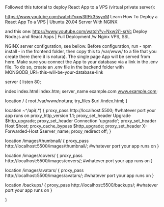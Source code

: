 Followed this tutorial to deploy React App to a VPS (virtual private server): 

https://www.youtube.com/watch?v=w3RFk35synM
Learn How To Deploy a React App To a VPS | Ubuntu 20.04 Server With NGINX

and this one:
https://www.youtube.com/watch?v=Nxw2j1-srVc
Deploy Node.js and React Apps | Full Deployment /w Nginx VPS, SSL

NGINX server configuration, see bellow. Before configuration, run - npm install - in the frontend folder, then copy this to /var/www/ to a file that you create there (here it is notura). The single page App will be served from here.  Make sure you connect the App to your database via a link in the .env file. To do so, create an .env file in the backend folder with MONGODB_URI=this-will-be-your-database-link

server {
  listen 80;

  index index.html index.htm;
  server_name example.com www.example.com;

  location / {
        root /var/www/notura;
        try_files $uri /index.html;
  }

 location ~^/api(.*) {
        proxy_pass http://localhost:5500; #whatever port your app runs on
        proxy_http_version 1.1;
        proxy_set_header Upgrade $http_upgrade;
        proxy_set_header Connection 'upgrade';
        proxy_set_header Host $host;
        proxy_cache_bypass $http_upgrade;
        proxy_set_header X-Forwarded-Host $server_name;
        proxy_redirect off;
  }

  location /images/thumbnail/ {
        proxy_pass http://localhost:5500/images/thumbnail/;  #whatever port your app runs on
  }

 location /images/covers/ {
        proxy_pass http://localhost:5500/images/covers/;  #whatever port your app runs on
 }

 location /images/avatars/ {
        proxy_pass http://localhost:5500/images/avatars/;  #whatever port your app runs on
 }

 location /backups/ {
        proxy_pass http://localhost:5500/backups/;  #whatever port your app runs on
 }

}
